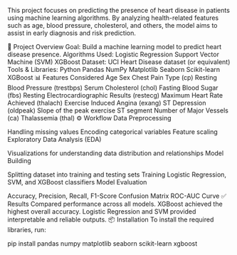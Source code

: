 This project focuses on predicting the presence of heart disease in patients using machine learning algorithms. By analyzing health-related features such as age, blood pressure, cholesterol, and others, the model aims to assist in early diagnosis and risk prediction.

📌 Project Overview
Goal: Build a machine learning model to predict heart disease presence.
Algorithms Used:
Logistic Regression
Support Vector Machine (SVM)
XGBoost
Dataset: UCI Heart Disease dataset (or equivalent)
Tools & Libraries:
Python
Pandas
NumPy
Matplotlib
Seaborn
Scikit-learn
XGBoost
📊 Features Considered
Age
Sex
Chest Pain Type (cp)
Resting Blood Pressure (trestbps)
Serum Cholesterol (chol)
Fasting Blood Sugar (fbs)
Resting Electrocardiographic Results (restecg)
Maximum Heart Rate Achieved (thalach)
Exercise Induced Angina (exang)
ST Depression (oldpeak)
Slope of the peak exercise ST segment
Number of Major Vessels (ca)
Thalassemia (thal)
⚙️ Workflow
Data Preprocessing

Handling missing values
Encoding categorical variables
Feature scaling
Exploratory Data Analysis (EDA)

Visualizations for understanding data distribution and relationships
Model Building

Splitting dataset into training and testing sets
Training Logistic Regression, SVM, and XGBoost classifiers
Model Evaluation

Accuracy, Precision, Recall, F1-Score
Confusion Matrix
ROC-AUC Curve
✅ Results
Compared performance across all models.
XGBoost achieved the highest overall accuracy.
Logistic Regression and SVM provided interpretable and reliable outputs.
📦 Installation
To install the required libraries, run:

pip install pandas numpy matplotlib seaborn scikit-learn xgboost
